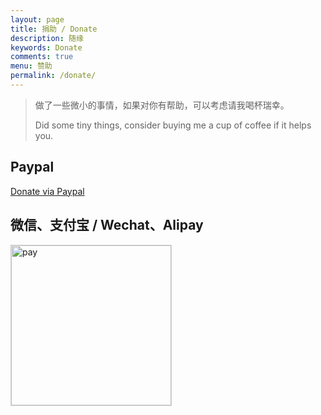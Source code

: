 ```yaml
---
layout: page
title: 捐助 / Donate
description: 随缘
keywords: Donate
comments: true
menu: 赞助
permalink: /donate/
---
```


> 做了一些微小的事情，如果对你有帮助，可以考虑请我喝杯瑞幸。
> 
> Did some tiny things, consider buying me a cup of coffee if it helps you.

## Paypal

[Donate via Paypal](https://paypal.me/yansongda)

## 微信、支付宝 / Wechat、Alipay

<img style="width:256px;border:1px solid lightgrey;" src="{{ assets_base_url }}/assets/images/pay.jpeg" alt="pay" />

